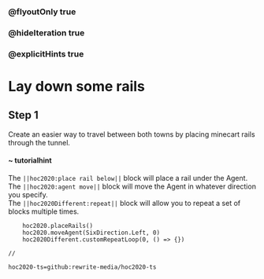 ### @flyoutOnly true
### @hideIteration true
### @explicitHints true

# Lay down some rails

## Step 1
Create an easier way to travel between both towns by placing minecart rails through the tunnel.

#### ~ tutorialhint 
The ``||hoc2020:place rail below||`` block will place a rail under the Agent.  
The ``||hoc2020:agent move||`` block will move the Agent in whatever direction you specify.   
The ``||hoc2020Different:repeat||`` block will allow you to repeat a set of blocks multiple times.  

```ghost
    hoc2020.placeRails()
    hoc2020.moveAgent(SixDirection.Left, 0)
    hoc2020Different.customRepeatLoop(0, () => {})
```
```template
//
```
```package
hoc2020-ts=github:rewrite-media/hoc2020-ts
```